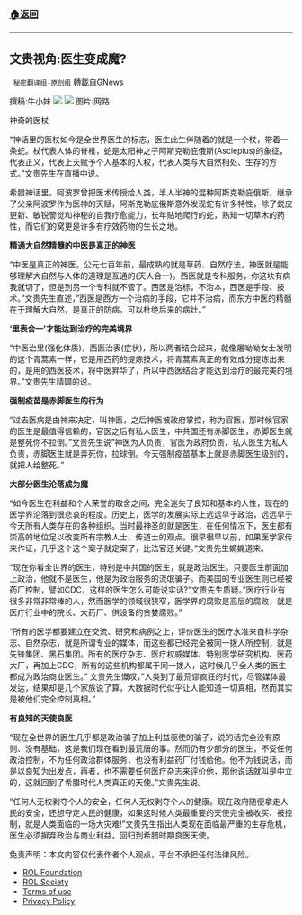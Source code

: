 ###  [:house:返回](README.md)
---


## 文贵视角:医生变成魔?
` 秘密翻译组-原创组` [轉載自GNews](https://gnews.org/zh-hans/2653022/)

撰稿:牛小妹
 ![](https://assets.gnews.org/wp-content/uploads/2022/06/武漢_1654216758.jpg) ![](https://assets.gnews.org/wp-content/uploads/2022/06/多維_1654216698.jpg) 
图片:网路
 
神奇的医杖
 
“神话里的医杖如今是全世界医生的标志，医生此生伴随着的就是一个杖，带着一条蛇。杖代表人体的脊椎，蛇是太阳神之子阿斯克勒庇俄斯(Asclepius)的象征，代表正义，代表上天赋予个人基本的人权，代表人类与大自然相处、生存的方式。”文贵先生在直播中说。
 
希腊神话里，阿波罗曾把医术传授给人类，半人半神的混种阿斯克勒庇俄斯，继承了父亲阿波罗作为医神的天赋，阿斯克勒庇俄斯意外发现蛇有许多特性，除了蜕皮更新、敏锐警觉和神秘的自我疗愈能力，长年贴地爬行的蛇，熟知一切草木的药性，而它们的窝更是许多有疗效药物的生长之地。
 
**精通大自然精髓的中医是真正的神医**
 
“中医是真正的神医，公元七百年前，最成熟的就是草药、自然疗法，神医就是能够理解大自然与人体的道理是互通的(天人合一)。西医就是专科服务，你这块有病我就切了，但是到另一个专科就不管了。西医是治标，不治本，西医是手段、技术。”文贵先生直述，”西医是西方一个治病的手段，它并不治病，而东方中医的精髓在于理解大自然，是真正的防病，可以杜绝后来的病灶。”
 
**‘里表合一’才能达到治疗的完美境界**
 
“中医治里(强化体质)，西医治表(症状)，所以两者结合起来，就像屠呦呦女士发明的这个青蒿素一样，它是用西药的提炼技术，将青蒿素真正的有效成分提炼出来的，是用的西医技术，将中医昇华了，所以中西医结合才能达到治疗的最完美的境界。”文贵先生精闢的说。
 
**强制疫苗是赤脚医生的行为**
 
“过去医病是由神来决定，叫神医，之后神医被政府掌控，称为官医，那时候官家的医生是最值得信赖的，官医之后有私人医生，中共国还有赤脚医生，赤脚医生就是整死你不拉倒。”文贵先生说”神医为人负责，官医为政府负责，私人医生为私人负责，赤脚医生就是弄死你，拉球倒。今天强制疫苗基本上就是赤脚医生级别的，就把人给整死。”
 
**大部分医生沦落成为魔**
 
“如今医生在利益和个人荣誉的取舍之间，完全迷失了良知和基本的人性，现在的医学界沦落到很悲哀的程度。历史上，医学的发展实际上远远早于政治，远远早于今天所有人类存在的各种组织。当时最神圣的就是医生，在任何情况下，医生都有崇高的地位足以改变所有宗教人士、传道士的观点。很早很早以前，如果医学家传来作证，几乎这个这个案子就定案了，比法官还关键。”文贵先生娓娓道来。
 
“现在你看全世界的医生，特别是中共国的医生，就是政治医生。只要医生前面加上政治，他就不是医生，他是为政治服务的流氓骗子。而美国的专业医生则已经被药厂控制，譬如CDC，这样的医生怎么可能说实话?”文贵先生质疑。”医疗行业有很多非常非常棒的人，然而医学的领域很狭窄，医学界的腐败是高层的腐败，就是医疗行业中的院长、大药厂、供设备的贪婪腐败。”
 
“所有的医学都要建立在交流、研究和病例之上，评价医生的医疗水准来自科学杂志、自然杂志，就是所谓专业的媒体，而这些都已经完全被同一拨人所控制，就是先锋集团、黑石集团。所有的医疗杂志、医疗权威媒体、特别医学研究机构、医药大厂，再加上CDC，所有的这些机构都属于同一拨人，这时候几乎全人类的医生都成为政治商业医生。” 文贵先生慨叹，”人类到了最荒谬疯狂的时代，尽管媒体最发达，结果却是几个家族说了算，大数据时代似乎让人能知道一切真相，然而其实是被他们完全控制真相。”
 
**有良知的天使良医**
 
“现在全世界的医生几乎都是政治骗子加上利益驱使的骗子，说的话完全没有原则、没有基础，这是我们现在看到最荒唐的事。然而仍有少部分的医生，不受任何政治控制，不为任何政治群体服务，也没有利益药厂付钱给他。他不为钱说话，而是以良知为出发点，再者，也不需要任何医疗杂志来评价他，那他说话就叫是中立的，这就回到了希腊时代人类真正的天使。”文贵先生说。
 
“任何人无权剥夺个人的安全，任何人无权剥夺个人的健康。现在政府随便拿走人民的安全，还想夺走人民的健康，如果这时候人类最重要的天使完全被收买、被控制，就是人类面临的一场大灾难!”文贵先生指出人类现在面临最严重的生存危机，医生必须摒弃政治与商业利益，回归到希腊时期良医天使。

免责声明：本文内容仅代表作者个人观点，平台不承担任何法律风险。
  
- [ROL Foundation](https://rolfoundation.org/)
- [ROL Society](https://rolsociety.org/)
- [Terms of use](https://gnews.org/terms-of-use-3/)
- [Privacy Policy](https://gnews.org/privacy-policy/)
